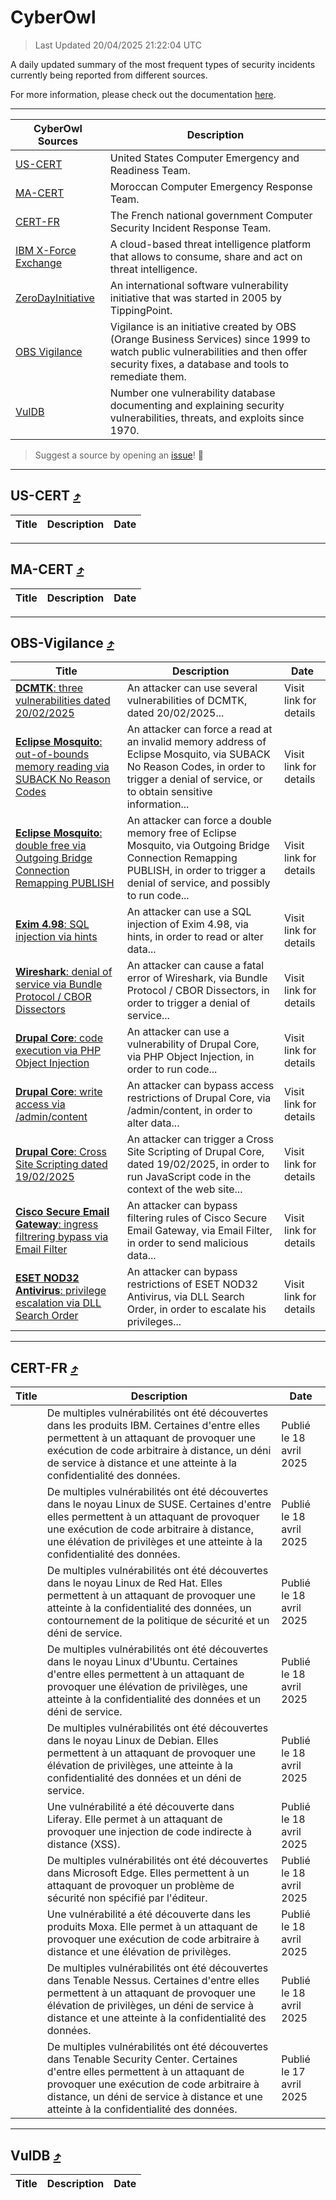 
 <div id='top'></div>

# CyberOwl

 > Last Updated 20/04/2025 21:22:04 UTC
 
 A daily updated summary of the most frequent types of security incidents currently being reported from different sources.
 
 For more information, please check out the documentation [here](./docs/README.md).
 
 ---
 |CyberOwl Sources|Description|
 |---|---|
 |[US-CERT](#us-cert-arrow_heading_up)|United States Computer Emergency and Readiness Team.|
 |[MA-CERT](#ma-cert-arrow_heading_up)|Moroccan Computer Emergency Response Team.|
 |[CERT-FR](#cert-fr-arrow_heading_up)|The French national government Computer Security Incident Response Team.|
 |[IBM X-Force Exchange](#ibmcloud-arrow_heading_up)|A cloud-based threat intelligence platform that allows to consume, share and act on threat intelligence.|
 |[ZeroDayInitiative](#zerodayinitiative-arrow_heading_up)|An international software vulnerability initiative that was started in 2005 by TippingPoint.|
 |[OBS Vigilance](#obs-vigilance-arrow_heading_up)|Vigilance is an initiative created by OBS (Orange Business Services) since 1999 to watch public vulnerabilities and then offer security fixes, a database and tools to remediate them.|
 |[VulDB](#vuldb-arrow_heading_up)|Number one vulnerability database documenting and explaining security vulnerabilities, threats, and exploits since 1970.|
 
 > Suggest a source by opening an [issue](https://github.com/karimhabush/cyberowl/issues)! :raised_hands:
 ---

## US-CERT [:arrow_heading_up:](#cyberowl)

 |Title|Description|Date|
 |---|---|---|
 
 ---

## MA-CERT [:arrow_heading_up:](#cyberowl)

 |Title|Description|Date|
 |---|---|---|
 
 ---

## OBS-Vigilance [:arrow_heading_up:](#cyberowl)

 |Title|Description|Date|
 |---|---|---|
 |[<a href="https://vigilance.fr/vulnerability/DCMTK-three-vulnerabilities-dated-20-02-2025-46431" class="noirorange"><b>DCMTK</b>: three vulnerabilities dated 20/02/2025</a>](https://vigilance.fr/vulnerability/DCMTK-three-vulnerabilities-dated-20-02-2025-46431)|An attacker can use several vulnerabilities of DCMTK, dated 20/02/2025...|Visit link for details|
 |[<a href="https://vigilance.fr/vulnerability/Eclipse-Mosquito-out-of-bounds-memory-reading-via-SUBACK-No-Reason-Codes-46430" class="noirorange"><b>Eclipse Mosquito</b>: out-of-bounds memory reading via SUBACK No Reason Codes</a>](https://vigilance.fr/vulnerability/Eclipse-Mosquito-out-of-bounds-memory-reading-via-SUBACK-No-Reason-Codes-46430)|An attacker can force a read at an invalid memory address of Eclipse Mosquito, via SUBACK No Reason Codes, in order to trigger a denial of service, or to obtain sensitive information...|Visit link for details|
 |[<a href="https://vigilance.fr/vulnerability/Eclipse-Mosquito-double-free-via-Outgoing-Bridge-Connection-Remapping-PUBLISH-46429" class="noirorange"><b>Eclipse Mosquito</b>: double free via Outgoing Bridge Connection Remapping PUBLISH</a>](https://vigilance.fr/vulnerability/Eclipse-Mosquito-double-free-via-Outgoing-Bridge-Connection-Remapping-PUBLISH-46429)|An attacker can force a double memory free of Eclipse Mosquito, via Outgoing Bridge Connection Remapping PUBLISH, in order to trigger a denial of service, and possibly to run code...|Visit link for details|
 |[<a href="https://vigilance.fr/vulnerability/Exim-4-98-SQL-injection-via-hints-46427" class="noirorange"><b>Exim 4.98</b>: SQL injection via hints</a>](https://vigilance.fr/vulnerability/Exim-4-98-SQL-injection-via-hints-46427)|An attacker can use a SQL injection of Exim 4.98, via hints, in order to read or alter data...|Visit link for details|
 |[<a href="https://vigilance.fr/vulnerability/Wireshark-denial-of-service-via-Bundle-Protocol-CBOR-Dissectors-46426" class="noirorange"><b>Wireshark</b>: denial of service via Bundle Protocol / CBOR Dissectors</a>](https://vigilance.fr/vulnerability/Wireshark-denial-of-service-via-Bundle-Protocol-CBOR-Dissectors-46426)|An attacker can cause a fatal error of Wireshark, via Bundle Protocol / CBOR Dissectors, in order to trigger a denial of service...|Visit link for details|
 |[<a href="https://vigilance.fr/vulnerability/Drupal-Core-code-execution-via-PHP-Object-Injection-46425" class="noirorange"><b>Drupal Core</b>: code execution via PHP Object Injection</a>](https://vigilance.fr/vulnerability/Drupal-Core-code-execution-via-PHP-Object-Injection-46425)|An attacker can use a vulnerability of Drupal Core, via PHP Object Injection, in order to run code...|Visit link for details|
 |[<a href="https://vigilance.fr/vulnerability/Drupal-Core-write-access-via-admin-content-46424" class="noirorange"><b>Drupal Core</b>: write access via /admin/content</a>](https://vigilance.fr/vulnerability/Drupal-Core-write-access-via-admin-content-46424)|An attacker can bypass access restrictions of Drupal Core, via /admin/content, in order to alter data...|Visit link for details|
 |[<a href="https://vigilance.fr/vulnerability/Drupal-Core-Cross-Site-Scripting-dated-19-02-2025-46423" class="noirorange"><b>Drupal Core</b>: Cross Site Scripting dated 19/02/2025</a>](https://vigilance.fr/vulnerability/Drupal-Core-Cross-Site-Scripting-dated-19-02-2025-46423)|An attacker can trigger a Cross Site Scripting of Drupal Core, dated 19/02/2025, in order to run JavaScript code in the context of the web site...|Visit link for details|
 |[<a href="https://vigilance.fr/vulnerability/Cisco-Secure-Email-Gateway-ingress-filtrering-bypass-via-Email-Filter-46422" class="noirorange"><b>Cisco Secure Email Gateway</b>: ingress filtrering bypass via Email Filter</a>](https://vigilance.fr/vulnerability/Cisco-Secure-Email-Gateway-ingress-filtrering-bypass-via-Email-Filter-46422)|An attacker can bypass filtering rules of Cisco Secure Email Gateway, via Email Filter, in order to send malicious data...|Visit link for details|
 |[<a href="https://vigilance.fr/vulnerability/ESET-NOD32-Antivirus-privilege-escalation-via-DLL-Search-Order-46772" class="noirorange"><b>ESET NOD32 Antivirus</b>: privilege escalation via DLL Search Order</a>](https://vigilance.fr/vulnerability/ESET-NOD32-Antivirus-privilege-escalation-via-DLL-Search-Order-46772)|An attacker can bypass restrictions of ESET NOD32 Antivirus, via DLL Search Order, in order to escalate his privileges...|Visit link for details|
 
 ---

## CERT-FR [:arrow_heading_up:](#cyberowl)

 |Title|Description|Date|
 |---|---|---|
 |[](https://www.cert.ssi.gouv.fr/avis/CERTFR-2025-AVI-0337/)|De multiples vulnérabilités ont été découvertes dans les produits IBM. Certaines d'entre elles permettent à un attaquant de provoquer une exécution de code arbitraire à distance, un déni de service à distance et une atteinte à la confidentialité des données.|Publié le 18 avril 2025|
 |[](https://www.cert.ssi.gouv.fr/avis/CERTFR-2025-AVI-0336/)|De multiples vulnérabilités ont été découvertes dans le noyau Linux de SUSE. Certaines d'entre elles permettent à un attaquant de provoquer une exécution de code arbitraire à distance, une élévation de privilèges et une atteinte à la confidentialité des données.|Publié le 18 avril 2025|
 |[](https://www.cert.ssi.gouv.fr/avis/CERTFR-2025-AVI-0335/)|De multiples vulnérabilités ont été découvertes dans le noyau Linux de Red Hat. Elles permettent à un attaquant de provoquer une atteinte à la confidentialité des données, un contournement de la politique de sécurité et un déni de service.|Publié le 18 avril 2025|
 |[](https://www.cert.ssi.gouv.fr/avis/CERTFR-2025-AVI-0334/)|De multiples vulnérabilités ont été découvertes dans le noyau Linux d'Ubuntu. Certaines d'entre elles permettent à un attaquant de provoquer une élévation de privilèges, une atteinte à la confidentialité des données et un déni de service.|Publié le 18 avril 2025|
 |[](https://www.cert.ssi.gouv.fr/avis/CERTFR-2025-AVI-0333/)|De multiples vulnérabilités ont été découvertes dans le noyau Linux de Debian. Elles permettent à un attaquant de provoquer une élévation de privilèges, une atteinte à la confidentialité des données et un déni de service.|Publié le 18 avril 2025|
 |[](https://www.cert.ssi.gouv.fr/avis/CERTFR-2025-AVI-0332/)|Une vulnérabilité a été découverte dans Liferay. Elle permet à un attaquant de provoquer une injection de code indirecte à distance (XSS).|Publié le 18 avril 2025|
 |[](https://www.cert.ssi.gouv.fr/avis/CERTFR-2025-AVI-0331/)|De multiples vulnérabilités ont été découvertes dans Microsoft Edge. Elles permettent à un attaquant de provoquer un problème de sécurité non spécifié par l'éditeur.|Publié le 18 avril 2025|
 |[](https://www.cert.ssi.gouv.fr/avis/CERTFR-2025-AVI-0330/)|Une vulnérabilité a été découverte dans les produits Moxa. Elle permet à un attaquant de provoquer une exécution de code arbitraire à distance et une élévation de privilèges.|Publié le 18 avril 2025|
 |[](https://www.cert.ssi.gouv.fr/avis/CERTFR-2025-AVI-0329/)|De multiples vulnérabilités ont été découvertes dans Tenable Nessus. Certaines d'entre elles permettent à un attaquant de provoquer une élévation de privilèges, un déni de service à distance et une atteinte à la confidentialité des données.|Publié le 18 avril 2025|
 |[](https://www.cert.ssi.gouv.fr/avis/CERTFR-2025-AVI-0328/)|De multiples vulnérabilités ont été découvertes dans Tenable Security Center. Certaines d'entre elles permettent à un attaquant de provoquer une exécution de code arbitraire à distance, un déni de service à distance et une atteinte à la confidentialité des données.|Publié le 17 avril 2025|
 
 ---

## VulDB [:arrow_heading_up:](#cyberowl)

 |Title|Description|Date|
 |---|---|---|
 